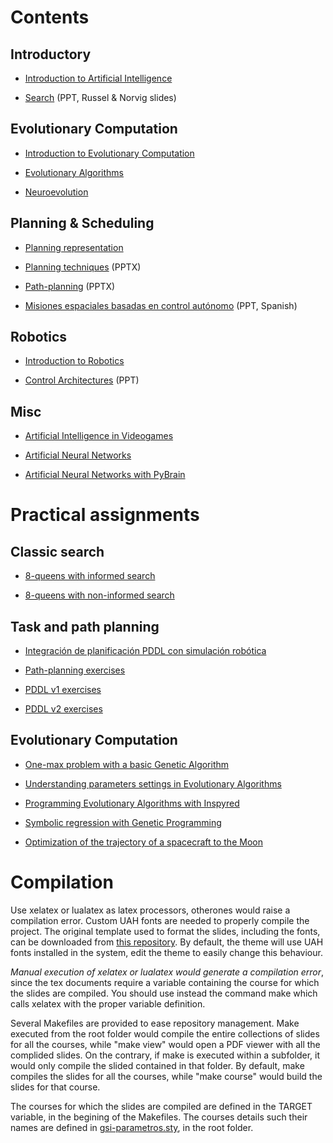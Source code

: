 # Contents

## Introductory

* [Introduction to Artificial Intelligence](introduction/)

* [Search](search/search.pdf) (PPT, Russel & Norvig slides)

## Evolutionary Computation

* [Introduction to Evolutionary Computation](ecintro/)

* [Evolutionary Algorithms](ea/)

* [Neuroevolution](neuroevolution/)

## Planning & Scheduling

* [Planning representation](planningrepresentation/planningrepresentation.pptx)

* [Planning techniques](planningtechniques/planningtechniques.pptx) (PPTX)

* [Path-planning](plathplanning/pathplanning.pptx) (PPTX)

* [Misiones espaciales basadas en control autónomo](aicontrolmissions/aicontrolmissions.ppt) (PPT, Spanish)

## Robotics

* [Introduction to Robotics](robotics/)

* [Control Architectures](controlarchitectures/) (PPT)

## Misc

* [Artificial Intelligence in Videogames](aivideogames/)

* [Artificial Neural Networks](ann/)

* [Artificial Neural Networks with PyBrain](pybrain/)

# Practical assignments

## Classic search

* [8-queens with informed search](assignments/search/informed.md)

* [8-queens with non-informed search](assignments/search/noninformed.md)

## Task and path planning

* [Integración de planificación PDDL con simulación robótica](https://github.com/munozp/pddl-sim)

* [Path-planning exercises](assignments/pathplanning/pathplanning.md)

* [PDDL v1 exercises](assignments/planning/pddl-v1.md)

* [PDDL v2 exercises](assignments/planning/pddl-v2.md)

## Evolutionary Computation

* [One-max problem with a basic Genetic Algorithm](assignments/onemax/onemax.md)

* [Understanding parameters settings in Evolutionary Algorithms](assignments/parameters/parameters.md)

* [Programming Evolutionary Algorithms with Inspyred](assignments/inspyred/inspyred.md)

* [Symbolic regression with Genetic Programming](assignments/regression/regression.md)

* [Optimization of the trajectory of a spacecraft to the Moon](assignments/moonshot/moonshot.md)

# Compilation

Use xelatex or lualatex as latex processors, otherones would raise a compilation error. Custom UAH fonts are needed to properly compile the project. The original template used to format the slides, including the fonts, can be downloaded from [this repository](https://github.com/dfbarrero/UAH-beamer-template). By default, the theme will use UAH fonts installed in the system, edit the theme to easily change this behaviour.

*Manual execution of xelatex or lualatex would generate a compilation error*, since the tex documents require a variable containing the course for which the slides are compiled. You should use instead the command make which calls xelatex with the proper variable definition.

Several Makefiles are provided to ease repository management. Make executed from the root folder would compile the entire collections of slides for all the courses, while "make view" would open a PDF viewer with all the complided slides. On the contrary, if make is executed within a subfolder, it would only compile the slided contained in that folder. By default, make compiles the slides for all the courses, while "make course" would build the slides for that course. 

The courses for which the slides are compiled are defined in the TARGET variable, in the begining of the Makefiles. The courses details such their names are defined in [gsi-parametros.sty](gsi-parametros.sty), in the root folder.
